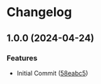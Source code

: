 # Changelog

## 1.0.0 (2024-04-24)


### Features

* Initial Commit ([58eabc5](https://github.com/erkenes/php-cs-fixer-action/commit/58eabc589fc20a1484086616d961577abb03c0ae))
